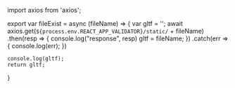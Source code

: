 import axios from 'axios';

export var fileExist = async (fileName) => {
    var gltf = '';
    await axios.get(`${process.env.REACT_APP_VALIDATOR}/static/` + fileName)
        .then(resp => {
            console.log("response", resp)
            gltf = fileName;
        })
        .catch(err => {
            console.log(err);
        })

    console.log(gltf);
    return gltf;
}


